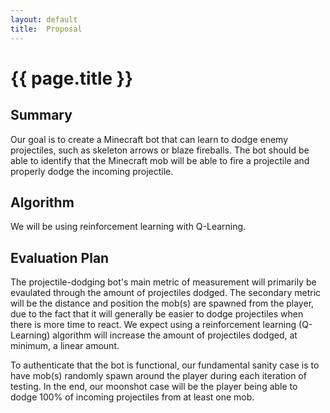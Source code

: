 ```yaml
---
layout: default
title:  Proposal
---
```


# {{ page.title }}

## Summary
Our goal is to create a Minecraft bot that can learn to dodge enemy projectiles, such as skeleton arrows or blaze fireballs. The bot should be able to identify that the Minecraft mob will be able to fire a projectile and properly dodge the incoming projectile.

## Algorithm
We will be using reinforcement learning with Q-Learning.

## Evaluation Plan
The projectile-dodging bot's main metric of measurement will primarily be evaulated through the amount of projectiles dodged. The secondary metric will be the distance and position the mob(s) are spawned from the player, due to the fact that it will generally be easier to dodge projectiles when there is more time to react. We expect using a reinforcement learning (Q-Learning) algorithm will increase the amount of projectiles dodged, at minimum, a linear amount.

To authenticate that the bot is functional, our fundamental sanity case is to have mob(s) randomly spawn around the player during each iteration of testing. In the end, our moonshot case will be the player being able to dodge 100% of incoming projectiles from at least one mob.